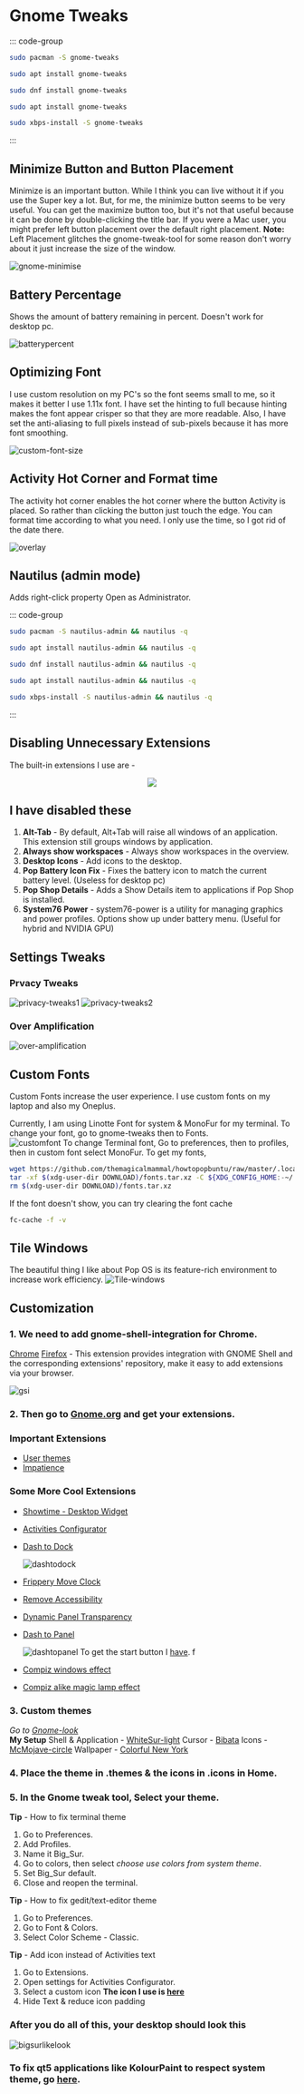 # Gnome Tweaks

::: code-group

```sh [Arch]
sudo pacman -S gnome-tweaks
```

```sh [Debian]
sudo apt install gnome-tweaks
```

```sh [Fedora]
sudo dnf install gnome-tweaks
```

```sh [Ubuntu]
sudo apt install gnome-tweaks
```

```sh [Void]
sudo xbps-install -S gnome-tweaks
```

:::

## Minimize Button and Button Placement

Minimize is an important button. While I think you can live without it if you use the Super key a lot. But, for me, the minimize button seems to be very useful.
You can get the maximize button too, but it's not that useful because it can be done by double-clicking the title bar.
If you were a Mac user, you might prefer left button placement over the default right placement.
**Note:** Left Placement glitches the gnome-tweak-tool for some reason don't worry about it just increase the size of the window.

![gnome-minimise](https://i.imgur.com/9o78EMM.png)

## Battery Percentage

Shows the amount of battery remaining in percent. Doesn't work for desktop pc.

![batterypercent](https://i.imgur.com/6svaFEQ.png)

## Optimizing Font

I use custom resolution on my PC's so the font seems small to me, so it makes it better I use 1.11x font. I have set the hinting to full because hinting makes the font appear crisper so that they are more readable. Also, I have set the anti-aliasing to full pixels instead of sub-pixels because it has more font smoothing.

![custom-font-size](https://i.imgur.com/yjks4Of.png)

## Activity Hot Corner and Format time

The activity hot corner enables the hot corner where the button Activity is placed. So rather than clicking the button just touch the edge.
You can format time according to what you need. I only use the time, so I got rid of the date there.

![overlay](https://i.imgur.com/xfprNhY.png)

## Nautilus (admin mode)

Adds right-click property Open as Administrator.

::: code-group

```sh [Arch]
sudo pacman -S nautilus-admin && nautilus -q
```

```sh [Debian]
sudo apt install nautilus-admin && nautilus -q
```

```sh [Fedora]
sudo dnf install nautilus-admin && nautilus -q
```

```sh [Ubuntu]
sudo apt install nautilus-admin && nautilus -q
```

```sh [Void]
sudo xbps-install -S nautilus-admin && nautilus -q
```

:::

## Disabling Unnecessary Extensions

The built-in extensions I use are -

<p align="center">
    <img src='https://i.imgur.com/F7y1nMQ.png'>
</p>

## I have disabled these

1. **Alt-Tab** - By default, Alt+Tab will raise all windows of an application. This extension still groups windows by application.
2. **Always show workspaces** - Always show workspaces in the overview.
3. **Desktop Icons** - Add icons to the desktop.
4. **Pop Battery Icon Fix** - Fixes the battery icon to match the current battery level. (Useless for desktop pc)
5. **Pop Shop Details** - Adds a Show Details item to applications if Pop Shop is installed.
6. **System76 Power** - system76-power is a utility for managing graphics and power profiles. Options show up under battery menu. (Useful for hybrid and NVIDIA GPU)

## Settings Tweaks

### Prvacy Tweaks

![privacy-tweaks1](https://i.imgur.com/RNgA0vI.png)
![privacy-tweaks2](https://i.imgur.com/Aj3OupA.png)

### Over Amplification

![over-amplification](https://i.imgur.com/AIvJc4i.png)

## Custom Fonts

Custom Fonts increase the user experience. I use custom fonts on my laptop and also my Oneplus.

Currently, I am using Linotte Font for system & MonoFur for my terminal.
To change your font, go to gnome-tweaks then to Fonts.  
![customfont](https://i.imgur.com/yjks4Of.png)
To change Terminal font, Go to preferences, then to profiles, then in custom font select MonoFur.
To get my fonts,

```sh
wget https://github.com/themagicalmammal/howtopopbuntu/raw/master/.local/share/fonts.tar.xz
tar -xf $(xdg-user-dir DOWNLOAD)/fonts.tar.xz -C ${XDG_CONFIG_HOME:-~/.local}/share
rm $(xdg-user-dir DOWNLOAD)/fonts.tar.xz
```

If the font doesn't show, you can try clearing the font cache

```sh
fc-cache -f -v
```

## Tile Windows

The beautiful thing I like about Pop OS is its feature-rich environment to increase work efficiency.
![Tile-windows](https://i.imgur.com/23cp7mL.png)

## Customization

### 1. We need to add gnome-shell-integration for Chrome.

[Chrome](https://chrome.google.com/webstore/detail/gnome-shell-integration/gphhapmejobijbbhgpjhcjognlahblep?hl=en) [Firefox](https://addons.mozilla.org/en-US/firefox/addon/gnome-shell-integration/) - This extension provides integration with GNOME Shell and the corresponding extensions' repository, make it easy to add extensions via your browser.

![gsi](https://i.imgur.com/d8M3YpY.png)

### 2. Then go to [Gnome.org](https://extensions.gnome.org/) and get your extensions.

### Important Extensions

- [User themes](https://extensions.gnome.org/extension/19/user-themes/)
- [Impatience](https://extensions.gnome.org/extension/277/impatience/)

### Some More Cool Extensions

- [Showtime - Desktop Widget](https://extensions.gnome.org/extension/1429/showtime/)
- [Activities Configurator](https://extensions.gnome.org/extension/358/activities-configurator/)
- [Dash to Dock](https://extensions.gnome.org/extension/307/dash-to-dock/)

  ![dashtodock](https://i.imgur.com/75pDvsf.png)

- [Frippery Move Clock](https://extensions.gnome.org/extension/2/move-clock/)
- [Remove Accessibility](https://extensions.gnome.org/extension/112/remove-accesibility/)
- [Dynamic Panel Transparency](https://extensions.gnome.org/extension/1011/dynamic-panel-transparency/)
- [Dash to Panel](https://extensions.gnome.org/extension/1160/dash-to-panel/)

  ![dashtopanel](https://i.imgur.com/aim0WOW.png)
  To get the start button I [have](https://i.imgur.com/JQOGhRx.png).
  f

- [Compiz windows effect](https://extensions.gnome.org/extension/3210/compiz-windows-effect/)
- [Compiz alike magic lamp effect](https://extensions.gnome.org/extension/3740/compiz-alike-magic-lamp-effect/)

### 3. Custom themes

_Go to [Gnome-look](https://www.gnome-look.org/browse/cat/)_  
**My Setup**
Shell & Application - [WhiteSur-light](https://www.gnome-look.org/p/1403328/)
Cursor - [Bibata](https://www.gnome-look.org/s/Gnome/p/1197198/)
Icons - [McMojave-circle](https://www.gnome-look.org/s/Gnome/p/1305429)
Wallpaper - [Colorful New York](https://imgur.com/gallery/kBwTMX5)

### 4. Place the theme in .themes & the icons in .icons in Home.

### 5. In the Gnome tweak tool, Select your theme.

**Tip** - How to fix terminal theme

1. Go to Preferences.
2. Add Profiles.
3. Name it Big_Sur.
4. Go to colors, then select _choose use colors from system theme_.
5. Set Big_Sur default.
6. Close and reopen the terminal.

**Tip** - How to fix gedit/text-editor theme

1. Go to Preferences.
2. Go to Font & Colors.
3. Select Color Scheme - Classic.

**Tip** - Add icon instead of Activities text

1. Go to Extensions.
2. Open settings for Activities Configurator.
3. Select a custom icon
   **The icon I use is [here](https://i.imgur.com/mv2d9Yi.png)**
4. Hide Text & reduce icon padding

### After you do all of this, your desktop should look this

![bigsurlikelook](https://i.imgur.com/2zDuo9S.png)

### To fix qt5 applications like KolourPaint to respect system theme, go [here](https://gist.github.com/tur1ngb0x/82f6fa2fff3d05fe2e3c73d83ee3b6a4).
